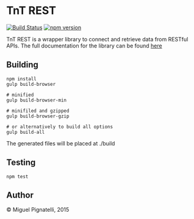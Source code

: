 TnT REST
=========

[![Build Status](https://travis-ci.org/emepyc/tnt.rest.svg?branch=master)](https://travis-ci.org/emepyc/tnt.rest)
[![npm version](https://badge.fury.io/js/tnt.rest.svg)](http://badge.fury.io/js/tnt.rest)

TnT REST is a wrapper library to connect and retrieve data from RESTful APIs.
The full documentation for the library can be found [here](http://emepyc.github.io/tnt.rest)

Building
----------
```
npm install
gulp build-browser

# minified
gulp build-browser-min

# minifiled and gzipped
gulp build-browser-gzip

# or alternatively to build all options
gulp build-all
```
The generated files will be placed at ./build

Testing
--------
```
npm test
```

Author
---------
&copy; Miguel Pignatelli, 2015
